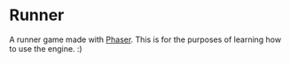 # Runner
A runner game made with [Phaser](phaser.io). This is for the purposes of learning how to use the engine. :)
